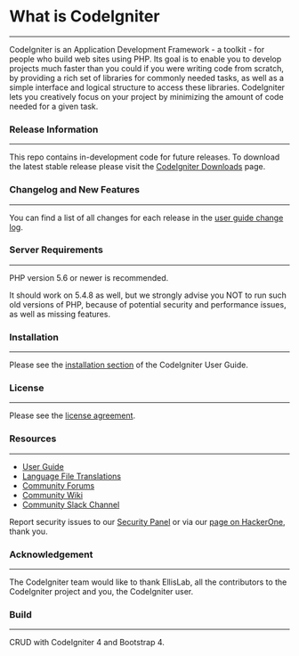 # What is CodeIgniter
---

CodeIgniter is an Application Development Framework - a toolkit - for people
who build web sites using PHP. Its goal is to enable you to develop projects
much faster than you could if you were writing code from scratch, by providing
a rich set of libraries for commonly needed tasks, as well as a simple
interface and logical structure to access these libraries. CodeIgniter lets
you creatively focus on your project by minimizing the amount of code needed
for a given task.

### Release Information
---

This repo contains in-development code for future releases. To download the
latest stable release please visit the [CodeIgniter Downloads](https://codeigniter.com/download) page.

### Changelog and New Features
---

You can find a list of all changes for each release in the [user guide change log](https://github.com/bcit-ci/CodeIgniter/blob/develop/user_guide_src/source/changelog.rst).

### Server Requirements
---

PHP version 5.6 or newer is recommended.

It should work on 5.4.8 as well, but we strongly advise you NOT to run
such old versions of PHP, because of potential security and performance
issues, as well as missing features.

### Installation
---

Please see the [installation section](https://codeigniter.com/user_guide/installation/index.html) of the CodeIgniter User Guide.

### License
---

Please see the [license agreement](https://github.com/bcit-ci/CodeIgniter/blob/develop/user_guide_src/source/license.rst).

### Resources
---

-  [User Guide](https://codeigniter.com/docs)
-  [Language File Translations](https://github.com/bcit-ci/codeigniter3-translations)
-  [Community Forums](https://forum.codeigniter.com/)
-  [Community Wiki](https://github.com/bcit-ci/CodeIgniter/wiki)
-  [Community Slack Channel](https://codeigniterchat.slack.com)

Report security issues to our [Security Panel](mailto:security@codeigniter.com) or via our [page on HackerOne](https://hackerone.com/codeigniter), thank you.

### Acknowledgement
---

The CodeIgniter team would like to thank EllisLab, all the
contributors to the CodeIgniter project and you, the CodeIgniter user.

### Build
---

CRUD with CodeIgniter 4 and Bootstrap 4.